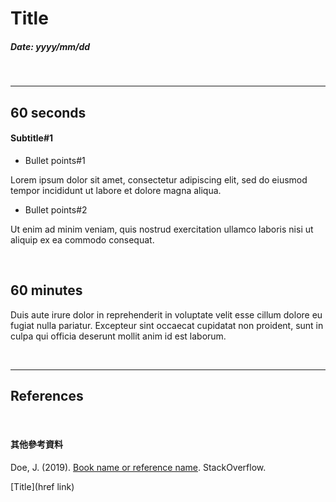 # Title

##### Date: yyyy/mm/dd

<br>

---


## 60 seconds

#### Subtitle#1

- Bullet points#1

Lorem ipsum dolor sit amet, consectetur adipiscing elit, sed do eiusmod tempor incididunt ut labore et dolore magna aliqua.

- Bullet points#2

Ut enim ad minim veniam, quis nostrud exercitation ullamco laboris nisi ut aliquip ex ea commodo consequat.

<br>

## 60 minutes

Duis aute irure dolor in reprehenderit in voluptate velit esse cillum dolore eu fugiat nulla pariatur. Excepteur sint occaecat cupidatat non proident, sunt in culpa qui officia deserunt mollit anim id est laborum.




<br>

---


## References

[img#01]: /public/images/folder/file "Image description"

[ref#01]: link "Link description"


<br>

#### 其他參考資料

Doe, J. (2019). [Book name or reference name](link). StackOverflow.

[Title](href link)